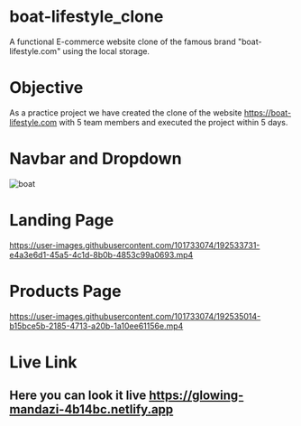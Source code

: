# boat-lifestyle_clone
A functional E-commerce website clone of the famous brand "boat-lifestyle.com" using the local storage.


# Objective

As a practice project we have created the clone of the website <a href="https://boat-lifestyle.com"> https://boat-lifestyle.com </a> with 5 team members and executed the project within 5 days. 

# Navbar and Dropdown

![boat](https://user-images.githubusercontent.com/101733074/192524235-8a79886b-ab6c-4f9e-99fc-1a5ebd9b73a5.png)


# Landing Page
https://user-images.githubusercontent.com/101733074/192533731-e4a3e6d1-45a5-4c1d-8b0b-4853c99a0693.mp4


# Products Page
https://user-images.githubusercontent.com/101733074/192535014-b15bce5b-2185-4713-a20b-1a10ee61156e.mp4



# Live Link
## Here you can look it live <a href="https://glowing-mandazi-4b14bc.netlify.app/" target="_blank"> https://glowing-mandazi-4b14bc.netlify.app </a>




